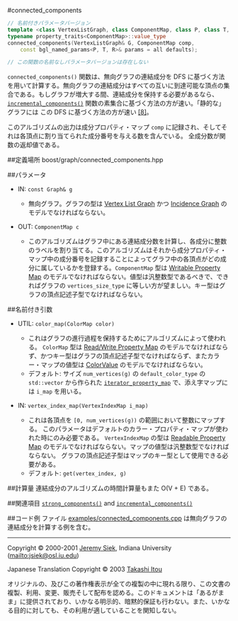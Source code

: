 #connected_components
```cpp
// 名前付きパラメータバージョン
template <class VertexListGraph, class ComponentMap, class P, class T, class R>
typename property_traits<ComponentMap>::value_type
connected_components(VertexListGraph& G, ComponentMap comp,
    const bgl_named_params<P, T, R>& params = all defaults);

// この関数の名前なしパラメータバージョンは存在しない
```

`connected_components()` 関数は、無向グラフの連結成分を DFS に基づく方法を用いて計算する。無向グラフの連結成分はすべての互いに到達可能な頂点の集合である。もしグラフが増大する間、連結成分を保持する必要があるなら、 [`incremental_components()`](./incremental_components.md) 関数の素集合に基づく方法の方が速い。「静的な」グラフには この DFS に基づく方法の方が速い [[8]](./bibliography.md#clr90)。

このアルゴリズムの出力は成分プロパティ・マップ `comp` に記録され、そしてそれは各頂点に割り当てられた成分番号を与える数を含んでいる。 全成分数が関数の返却値である。


##定義場所
boost/graph/connected_components.hpp


##パラメータ

- IN: `const Graph& g`
	- 無向グラフ。グラフの型は [Vertex List Graph](./VertexListGraph.md) かつ [Incidence Graph](./IncidenceGraph.md) のモデルでなければならない。

- OUT: `ComponentMap c`
	- このアルゴリズムはグラフ中にある連結成分数を計算し、各成分に整数のラベルを割り当てる。このアルゴリズムはそれから成分プロパティ・マップ中の成分番号を記録することによってグラフ中の各頂点がどの成分に属しているかを登録する。`ComponentMap` 型は [Writable Property Map](../property_map/[WritablePropertyMap.md) のモデルでなければならない。値型は汎整数型であるべきで、できればグラフの `vertices_size_type` に等しい方が望ましい。キー型はグラフの頂点記述子型でなければならない。


##名前付き引数

- UTIL: `color_map(ColorMap color)`
	- これはグラフの進行過程を保持するためにアルゴリズムによって使われる。 `ColorMap` 型は [Read/Write Property Map](../property_map/ReadWritePropertyMap.md) のモデルでなければならず、かつキー型はグラフの頂点記述子型でなければならず、またカラー・マップの値型は [ColorValue](./ColorValue.md) のモデルでなければならない。
	- デフォルト: サイズ `num_vertices(g)` の `default_color_type` の `std::vector` から作られた [`iterator_property_map`](./iterator_property_map.md) で、添え字マップには `i_map` を用いる。


- IN: `vertex_index_map(VertexIndexMap i_map)`
	- これは各頂点を `[0, num_vertices(g))` の範囲において整数にマップする。 このパラメータはデフォルトのカラー・プロパティ・マップが使われた時にのみ必要である。 `VertexIndexMap` の型は [Readable Property Map](../property_map/ReadablePropertyMap.md) のモデルでなければならない。マップの値型は汎整数型でなければならない。 グラフの頂点記述子型はマップのキー型として使用できる必要がある。
	- デフォルト: `get(vertex_index, g)`


##計算量
連結成分のアルゴリズムの時間計算量もまた O(V + E) である。


##関連項目
[`strong_components()`](./strong_components.md) and [`incremental_components()`](./incremental_components.md)


##コード例
ファイル [examples/connected_components.cpp](./examples/connected_components.cpp.md) は無向グラフの連結成分を計算する例を含む。


***
Copyright © 2000-2001 [Jeremy Siek](http://www.boost.org/doc/libs/1_31_0/people/jeremy_siek.htm), Indiana University (<mailto:jsiek@osl.iu.edu>)

Japanese Translation Copyright © 2003 [Takashi Itou](mailto:takashi-it@po6.nsk.ne.jp)

オリジナルの、及びこの著作権表示が全ての複製の中に現れる限り、この文書の複製、利用、変更、販売そして配布を認める。このドキュメントは「あるがまま」に提供されており、いかなる明示的、暗黙的保証も行わない。また、いかなる目的に対しても、その利用が適していることを関知しない。

